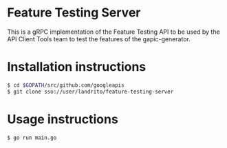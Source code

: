 # Feature Testing Server
This is a gRPC implementation of the Feature Testing API to be used by the API Client Tools team to test the features of the gapic-generator.

# Installation instructions
```sh
$ cd $GOPATH/src/github.com/googleapis
$ git clone sso://user/landrito/feature-testing-server
```

# Usage instructions
```sh
$ go run main.go
```
